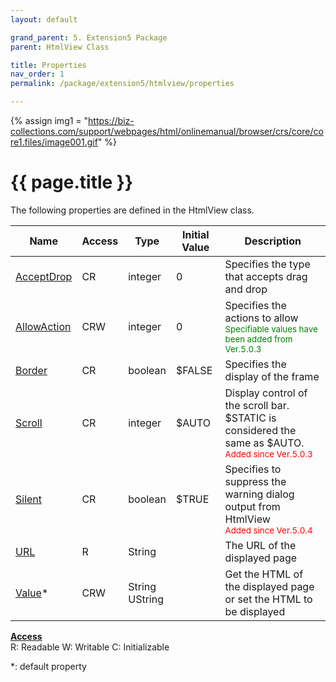 ```yaml
---
layout: default

grand_parent: 5. Extension5 Package
parent: HtmlView Class

title: Properties
nav_order: 1
permalink: /package/extension5/htmlview/properties

---
```

{% assign img1 = "https://biz-collections.com/support/webpages/html/onlinemanual/browser/crs/core/core1.files/image001.gif" %}


# {{ page.title }}

The following properties are defined in the HtmlView class.

|Name       | Access | Type   | Initial Value | Description   |
|----------	|--------|--------|---------------|---------|
|[AcceptDrop](/package/extension5/htmlview/properties/acceptdrop) | CR | integer | 0 | Specifies the type that accepts drag and drop|
|[AllowAction](/package/extension5/htmlview/properties/allowaction) | CRW | integer | 0 | Specifies the actions to allow<br><small><span style="color:green">Specifiable values have been added from Ver.5.0.3</span></small>|
|[Border](/package/extension5/htmlview/properties/border) | CR | boolean | $FALSE | Specifies the display of the frame|
|[Scroll](/package/extension5/htmlview/properties/scroll) | CR | integer | $AUTO | Display control of the scroll bar. $STATIC is considered the same as $AUTO.<br><small><span style="color:red">Added since Ver.5.0.3</span></small>|
|[Silent](/package/extension5/htmlview/properties/silent) | CR | boolean | $TRUE |Specifies to suppress the warning dialog output from HtmlView<br><small><span style="color:red">Added since Ver.5.0.4</span></small> |
|[URL](/package/extension5/htmlview/properties/url) | R | String |  |The URL of the displayed page |
|[Value](/package/extension5/htmlview/properties/value)* | CRW | String<br>UString |  |Get the HTML of the displayed page or set the HTML to be displayed |

<u><b>Access</b></u><br>
R: Readable
W: Writable
C: Initializable

*: default property